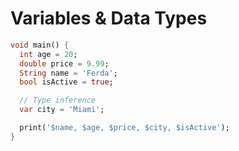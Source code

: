 # Variables & Data Types

```dart
void main() {
  int age = 20;
  double price = 9.99;
  String name = 'Ferda';
  bool isActive = true;

  // Type inference
  var city = 'Miami';

  print('$name, $age, $price, $city, $isActive');
}
```
